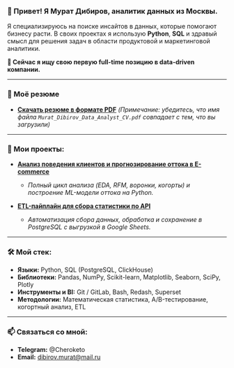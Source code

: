 ### 👋 Привет! Я Мурат Дибиров, аналитик данных из Москвы.

Я специализируюсь на поиске инсайтов в данных, которые помогают бизнесу расти. В своих проектах я использую **Python**, **SQL** и здравый смысл для решения задач в области продуктовой и маркетинговой аналитики.

**🔭 Сейчас я ищу свою первую full-time позицию в data-driven компании.**

---

### 📄 Моё резюме

- **[Скачать резюме в формате PDF](https://github.com/Cheroketo/Cheroketo/raw/main/Murat_Dibirov_Data_Analyst_CV.pdf)** 
  *(Примечание: убедитесь, что имя файла `Murat_Dibirov_Data_Analyst_CV.pdf` совпадает с тем, что вы загрузили)*

---

### 🚀 Мои проекты:

- **[Анализ поведения клиентов и прогнозирование оттока в E-commerce](https://github.com/Cheroketo/ecomm_proj)**
  - *Полный цикл анализа (EDA, RFM, воронки, когорты) и построение ML-модели оттока на Python.*

- **[ETL-пайплайн для сбора статистики по API](https://github.com/Cheroketo/grader_project)**
  - *Автоматизация сбора данных, обработка и сохранение в PostgreSQL с выгрузкой в Google Sheets.*

---

### 🛠️ Мой стек:

- **Языки:** Python, SQL (PostgreSQL, ClickHouse)
- **Библиотеки:** Pandas, NumPy, Scikit-learn, Matplotlib, Seaborn, SciPy, Plotly
- **Инструменты и BI:** Git / GitLab, Bash, Redash, Superset
- **Методологии:** Математическая статистика, A/B-тестирование, когортный анализ, ETL

---

### 📫 Связаться со мной:

- **Telegram:** @Cheroketo
- **Email:** dibirov.murat@mail.ru
